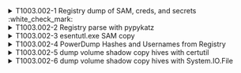 <details>
<summary>T1003.002-1 Registry dump of SAM, creds, and secrets :white_check_mark:
</summary>
<pre>| tstats `security_content_summariesonly` count min(_time) as firstTime max(_time) as lastTime from datamodel=Endpoint.Processes where (Processes.process_name=reg.exe OR Processes.process_name=cmd.exe) Processes.process=*save* (Processes.process=*HKEY_LOCAL_MACHINE\\Security* OR Processes.process=*HKEY_LOCAL_MACHINE\\SAM* OR Processes.process=*HKEY_LOCAL_MACHINE\\System* OR Processes.process=*HKLM\\Security* OR Processes.process=*HKLM\\System* OR Processes.process=*HKLM\\SAM*) by Processes.user Processes.process_name Processes.process Processes.dest Processes.process_id | `drop_dm_object_name(Processes)` | `security_content_ctime(firstTime)`| `security_content_ctime(lastTime)` | `attempted_credential_dump_from_registry_via_reg_exe_filter` </pre>
</details>
<details>
<summary>T1003.002-2 Registry parse with pypykatz
</summary>
<pre>$ NA </pre>
</details>
<details>
<summary>T1003.002-3 esentutl.exe SAM copy
</summary>
<pre>$ NA </pre>
</details>
<details>
<summary>T1003.002-4 PowerDump Hashes and Usernames from Registry
</summary>
<pre>$ NA </pre>
</details>
<details>
<summary>T1003.002-5 dump volume shadow copy hives with certutil
</summary>
<pre>$ NA </pre>
</details>
<details>
<summary>T1003.002-6 dump volume shadow copy hives with System.IO.File
</summary>
<pre>$ NA </pre>
</details>
